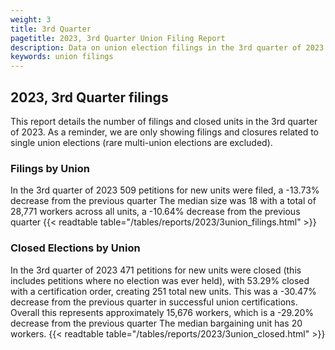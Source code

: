 ```yaml
---
weight: 3
title: 3rd Quarter
pagetitle: 2023, 3rd Quarter Union Filing Report
description: Data on union election filings in the 3rd quarter of 2023
keywords: union filings
---
```


## 2023, 3rd Quarter filings

This report details the number of filings and closed units in the 3rd quarter of 2023. As a reminder, we are only showing filings and closures related to single union elections (rare multi-union elections are excluded).

### Filings by Union
In the 3rd quarter of 2023 509 petitions for new units were filed, a -13.73% decrease from the previous quarter The median size was 18 with a total of 28,771 workers across all units, a -10.64% decrease from the previous quarter
{{< readtable table="/tables/reports/2023/3union_filings.html" >}}

### Closed Elections by Union
In the 3rd quarter of 2023 471 petitions for new units were closed (this includes petitions where no election was ever held), with 53.29% closed with a certification order, creating 251 total new units. This was a -30.47% decrease from the previous quarter in successful union certifications. Overall this represents approximately 15,676 workers, which is a -29.20% decrease from the previous quarter The median bargaining unit has 20 workers.
{{< readtable table="/tables/reports/2023/3union_closed.html" >}}
